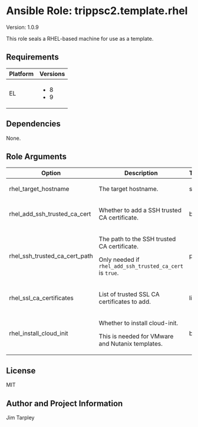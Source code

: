 <!-- BEGIN_ANSIBLE_DOCS -->

# Ansible Role: trippsc2.template.rhel
Version: 1.0.9

This role seals a RHEL-based machine for use as a template.

## Requirements

| Platform | Versions |
| -------- | -------- |
| EL | <ul><li>8</li><li>9</li></ul> |

## Dependencies

None.

## Role Arguments
|Option|Description|Type|Required|Choices|Default|
|---|---|---|---|---|---|
| rhel_target_hostname | <p>The target hostname.</p> | str | yes |  |  |
| rhel_add_ssh_trusted_ca_cert | <p>Whether to add a SSH trusted CA certificate.</p> | bool | no |  | false |
| rhel_ssh_trusted_ca_cert_path | <p>The path to the SSH trusted CA certificate.</p><p>Only needed if `rhel_add_ssh_trusted_ca_cert` is `true`.</p> | path | no |  |  |
| rhel_ssl_ca_certificates | <p>List of trusted SSL CA certificates to add.</p> | list | no |  |  |
| rhel_install_cloud_init | <p>Whether to install cloud-init.</p><p>This is needed for VMware and Nutanix templates.</p> | bool | no |  | false |


## License
MIT

## Author and Project Information
Jim Tarpley
<!-- END_ANSIBLE_DOCS -->
